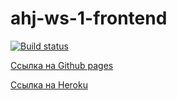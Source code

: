 # ahj-ws-1-frontend
[![Build status](https://ci.appveyor.com/api/projects/status/o34djjws8tddusqt?svg=true)](https://ci.appveyor.com/project/kassiopea-coder/ahj-ws-1-frontend)

[Ссылка на Github pages](https://kassiopea-coder.github.io/ahj-ws-1-frontend/)

[Ссылка на Heroku](https://ahj-ws1-backend.herokuapp.com/)
